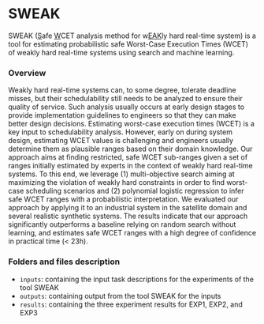 # SWEAK
SWEAK (<u>S</u>afe <u>W</u>CET analysis method for w<u>EAK</u>ly hard real-time system) is a tool for estimating probabilistic safe Worst-Case Execution Times (WCET) of weakly hard real-time systems using search and machine learning. 


### Overview
Weakly hard real-time systems can, to some degree, tolerate deadline misses, but their schedulability still needs to be analyzed to ensure their quality of service. Such analysis usually occurs at early design stages to provide implementation guidelines to engineers so that they can make better design decisions. Estimating worst-case execution times (WCET) is a key input to schedulability analysis. However, early on during system design, estimating WCET values is challenging and engineers usually determine them as plausible ranges based on their domain knowledge. Our approach aims at finding restricted, safe WCET sub-ranges given a set of ranges initially estimated by experts in the context of weakly hard real-time systems. To this end, we leverage (1) multi-objective search aiming at maximizing the violation of weakly hard constraints in order to find worst-case scheduling scenarios and (2) polynomial logistic regression to infer safe WCET ranges with a probabilistic interpretation. We evaluated our approach by applying it to an industrial system in the satellite domain and several realistic synthetic systems. The results indicate that our approach significantly outperforms a baseline relying on random search without learning, and estimates safe WCET ranges with a high degree of confidence in practical time (< 23h).

 
### Folders and files description
* `inputs`: containing the input task descriptions for the experiments of the tool SWEAK
* `outputs`: containing output from the tool SWEAK for the inputs
* `results`: containing the three experiment results for EXP1, EXP2, and EXP3


